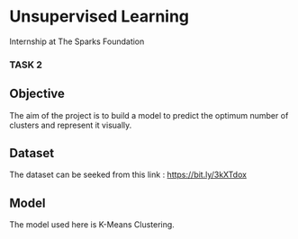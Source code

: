 # Unsupervised Learning

Internship at The Sparks Foundation
### TASK 2

 ## Objective
 The aim of the project is to build a model to predict the optimum number of clusters and represent it visually.
 
 ## Dataset 
 The dataset can be seeked from this link : https://bit.ly/3kXTdox
 
 ## Model 
 The model used here is K-Means Clustering. 

